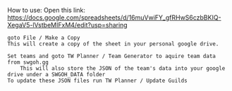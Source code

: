 How to use:
    Open this link: https://docs.google.com/spreadsheets/d/16muVwiFY_gfRHwS6czbBKIQ-XegaV5-lVstbeMIFxM4/edit?usp=sharing

    goto File / Make a Copy
    This will create a copy of the sheet in your personal google drive.

    Set teams and goto TW Planner / Team Generator to aquire team data from swgoh.gg
        This will also store the JSON of the team's data into your google drive under a SWGOH_DATA folder
    To update these JSON files run TW Planner / Update Guilds
